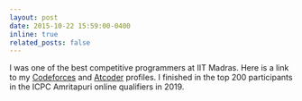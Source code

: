 ```yaml
---
layout: post
date: 2015-10-22 15:59:00-0400
inline: true
related_posts: false
---
```


I was one of the best competitive programmers at IIT Madras. Here is a link to my [Codeforces](https://codeforces.com/profile/napstablook) and [Atcoder](https://atcoder.jp/users/WeirdBugsButOkay) profiles. I finished in the top 200 participants in the ICPC Amritapuri online qualifiers in 2019.
